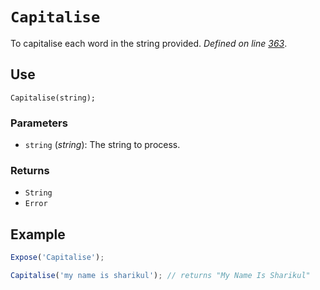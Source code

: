 # `Capitalise`
To capitalise each word in the string provided. _Defined on line [363](../../F.js#L363)_.

## Use
```
Capitalise(string);
```

### Parameters
* `string` (_string_): The string to process.

### Returns
* `String`
* `Error`

## Example
```javascript
Expose('Capitalise');

Capitalise('my name is sharikul'); // returns "My Name Is Sharikul"
```
